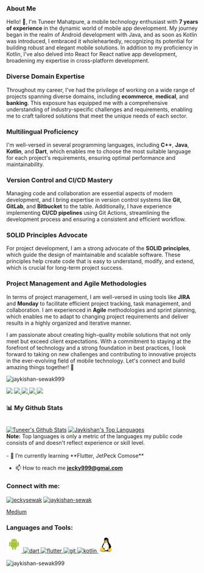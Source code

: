 
<h3 align="left">About Me</h3>

Hello! 👋, I'm Tuneer Mahatpure, a mobile technology enthusiast with **7 years of experience** in the dynamic world of mobile app development. My journey began in the realm of Android development with Java, and as soon as Kotlin was introduced, I embraced it wholeheartedly, recognizing its potential for building robust and elegant mobile solutions. In addition to my proficiency in Kotlin, I've also delved into React for React native app development, broadening my expertise in cross-platform development.

<h3 align="left">Diverse Domain Expertise</h3>

Throughout my career, I've had the privilege of working on a wide range of projects spanning diverse domains, including **ecommerce**, **medical**, and **banking**. This exposure has equipped me with a comprehensive understanding of industry-specific challenges and requirements, enabling me to craft tailored solutions that meet the unique needs of each sector.

<h3 align="left">Multilingual Proficiency</h3>

I'm well-versed in several programming languages, including **C++**, **Java**, **Kotlin**, and **Dart**, which enables me to choose the most suitable language for each project's requirements, ensuring optimal performance and maintainability.

 <h3 align="left">Version Control and CI/CD Mastery</h3>

Managing code and collaboration are essential aspects of modern development, and I bring expertise in version control systems like **Git**, **GitLab**, and **Bitbucket** to the table. Additionally, I have experience implementing **CI/CD pipelines** using Git Actions, streamlining the development process and ensuring a consistent and efficient workflow.

<h3 align="left">SOLID Principles Advocate</h3>

For project development, I am a strong advocate of the **SOLID principles**, which guide the design of maintainable and scalable software. These principles help create code that is easy to understand, modify, and extend, which is crucial for long-term project success.

<h3 align="left">Project Management and Agile Methodologies</h3>

In terms of project management, I am well-versed in using tools like **JIRA** and **Monday** to facilitate efficient project tracking, task management, and collaboration. I am experienced in **Agile** methodologies and sprint planning, which enables me to adapt to changing project requirements and deliver results in a highly organized and iterative manner.

I am passionate about creating high-quality mobile solutions that not only meet but exceed client expectations. With a commitment to staying at the forefront of technology and a strong foundation in best practices, I look forward to taking on new challenges and contributing to innovative projects in the ever-evolving field of mobile technology. Let's connect and build amazing things together! 🚀

<p align="left"> <img src="https://komarev.com/ghpvc/?username=jaykishan-sewak999&label=Profile%20views&color=0e75b6&style=flat" alt="jaykishan-sewak999" /> </p>

<p align="left">
    <img src="https://img.icons8.com/color/48/000000/c-plus-plus-logo.png"/>    
    <a href="https://www.java.com" target="_blank"> <img src="https://img.icons8.com/color/48/000000/java-coffee-cup-logo.png"/> 
    <a href="https://www.android.com/" target="_blank"> <img src="https://img.icons8.com/color/48/000000/android-os.png"/> </a>
    <a href="https://kotlinlang.org/" target="_blank"> <img src="https://img.icons8.com/color/48/000000/kotlin.png"/> </a>
    <a style="padding-right:8px;" href="https://www.mysql.com/" target="_blank"> <img src="https://img.icons8.com/fluent/50/000000/mysql-logo.png"/> </a>
    
</p>

### 📊 My Github Stats

  <br/>
    <a href="https://github.com/jaykishan-sewak999/github-readme-stats"><img alt="Tuneer's Github Stats" src="https://github-readme-stats.vercel.app/api?username=tuneer&show_icons=true&count_private=true&theme=react&hide_border=true&bg_color=0D1117" /></a>
  <a href="https://github.com/jaykishan-sewak999/github-readme-stats"><img alt="Jaykishan's Top Languages" src="https://github-readme-stats.vercel.app/api/top-langs/?username=tuneer&langs_count=8&count_private=true&layout=compact&theme=react&hide_border=true&bg_color=0D1117" /></a>
  <br/>
  <b>Note:</b> Top languages is only a metric of the languages my public code consists of and doesn't reflect experience or skill level.


<br/>
<br/>
- 🌱 I’m currently learning **Flutter, JetPeck Comose**

- 📫 How to reach me **jecky999@gmai.com**

<h3 align="left">Connect with me:</h3>
<p align="left">
<a href="https://twitter.com/jeckysewak" target="blank"><img align="center" src="https://raw.githubusercontent.com/rahuldkjain/github-profile-readme-generator/master/src/images/icons/Social/twitter.svg" alt="jeckysewak" height="30" width="40" /></a>
<a href="https://stackoverflow.com/users/jaykishan-sewak" target="blank"><img align="center" src="https://raw.githubusercontent.com/rahuldkjain/github-profile-readme-generator/master/src/images/icons/Social/stack-overflow.svg" alt="jaykishan-sewak" height="30" width="40" /></a>
</p>
<a href="https://medium.com/@jecky999" target="blank">Medium</a>
</p>
<h3 align="left">Languages and Tools:</h3>
<p align="left"> <a href="https://developer.android.com" target="_blank" rel="noreferrer"> <img src="https://raw.githubusercontent.com/devicons/devicon/master/icons/android/android-original-wordmark.svg" alt="android" width="40" height="40"/> </a> <a href="https://dart.dev" target="_blank" rel="noreferrer"> <img src="https://www.vectorlogo.zone/logos/dartlang/dartlang-icon.svg" alt="dart" width="40" height="40"/> </a> <a href="https://flutter.dev" target="_blank" rel="noreferrer"> <img src="https://www.vectorlogo.zone/logos/flutterio/flutterio-icon.svg" alt="flutter" width="40" height="40"/> </a> <a href="https://git-scm.com/" target="_blank" rel="noreferrer"> <img src="https://www.vectorlogo.zone/logos/git-scm/git-scm-icon.svg" alt="git" width="40" height="40"/> </a> <a href="https://kotlinlang.org" target="_blank" rel="noreferrer"> <img src="https://www.vectorlogo.zone/logos/kotlinlang/kotlinlang-icon.svg" alt="kotlin" width="40" height="40"/> </a> <a href="https://www.linux.org/" target="_blank" rel="noreferrer"> <img src="https://raw.githubusercontent.com/devicons/devicon/master/icons/linux/linux-original.svg" alt="linux" width="40" height="40"/> </a> </p>

<p><img align="center" src="https://github-readme-stats.vercel.app/api/top-langs?username=jaykishan-sewak999&show_icons=true&locale=en&layout=compact" alt="jaykishan-sewak999" /></p>

<!---
Tuneer/Tuneer is a ✨ special ✨ repository because its `README.md` (this file) appears on your GitHub profile.
You can click the Preview link to take a look at your changes.
--->
